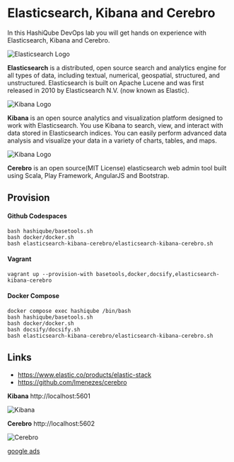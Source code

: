 # Elasticsearch, Kibana and Cerebro

In this HashiQube DevOps lab you will get hands on experience with Elasticsearch, Kibana and Cerebro.

![Elasticsearch Logo](images/elasticsearch-logo.png?raw=true "Elasticsearch Logo")

__Elasticsearch__ is a distributed, open source search and analytics engine for all types of data, including textual, numerical, geospatial, structured, and unstructured. Elasticsearch is built on Apache Lucene and was first released in 2010 by Elasticsearch N.V. (now known as Elastic).

![Kibana Logo](images/kibana-logo.png?raw=true "Kibana Logo")

__Kibana__ is an open source analytics and visualization platform designed to work with Elasticsearch. You use Kibana to search, view, and interact with data stored in Elasticsearch indices. You can easily perform advanced data analysis and visualize your data in a variety of charts, tables, and maps.

![Kibana Logo](images/cerebro-logo.png?raw=true "Kibana Logo")

__Cerebro__ is an open source(MIT License) elasticsearch web admin tool built using Scala, Play Framework, AngularJS and Bootstrap.

## Provision

<!-- tabs:start -->
#### **Github Codespaces**

```
bash hashiqube/basetools.sh
bash docker/docker.sh
bash elasticsearch-kibana-cerebro/elasticsearch-kibana-cerebro.sh
```

#### **Vagrant**

```
vagrant up --provision-with basetools,docker,docsify,elasticsearch-kibana-cerebro
```

#### **Docker Compose**

```
docker compose exec hashiqube /bin/bash
bash hashiqube/basetools.sh
bash docker/docker.sh
bash docsify/docsify.sh
bash elasticsearch-kibana-cerebro/elasticsearch-kibana-cerebro.sh
```
<!-- tabs:end -->

## Links 

- https://www.elastic.co/products/elastic-stack
- https://github.com/lmenezes/cerebro

__Kibana__ http://localhost:5601

![Kibana](images/kibana.png?raw=true "Kibana")

__Cerebro__ http://localhost:5602

![Cerebro](images/cerebro.png?raw=true "Cerebro")

[google ads](../googleads.html ':include :type=iframe width=100% height=300px')
